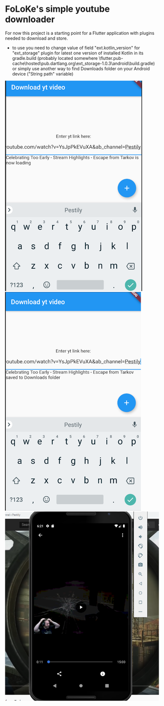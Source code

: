 # FoLoKe's simple youtube downloader

For now this project is a starting point for a Flutter application with plugins needed to download and store.
- to use you need to change value of field "ext.kotlin_version" for "ext_storage" plugin for latest one version of installed Kotlin in its gradle.build 
(probably located somewhere \flutter\.pub-cache\hosted\pub.dartlang.org\ext_storage-1.0.3\android\build.gradle) 
or simply use another way to find Downloads folder on your Android device ("String path" variable)

![](https://github.com/FoLoKe/Flutter_Youtube_Downloader/blob/master/rmsrc/sc1.PNG)
![](https://github.com/FoLoKe/Flutter_Youtube_Downloader/blob/master/rmsrc/sc2.PNG)
![](https://github.com/FoLoKe/Flutter_Youtube_Downloader/blob/master/rmsrc/sc3.PNG)
